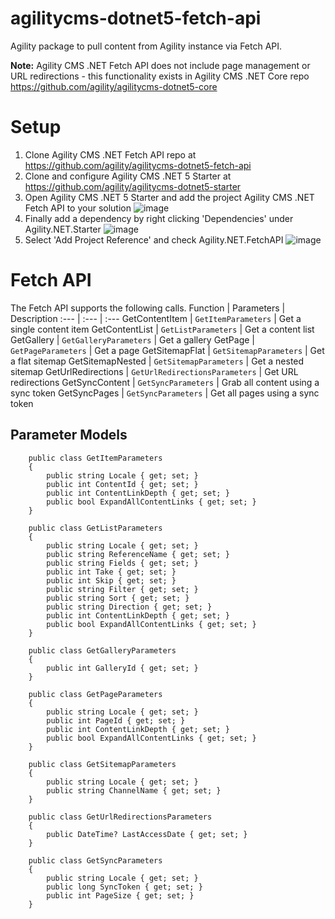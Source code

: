 # agilitycms-dotnet5-fetch-api
Agility package to pull content from Agility instance via Fetch API.

**Note:** Agility CMS .NET Fetch API does not include page management or URL redirections - this functionality exists in Agility CMS .NET Core repo https://github.com/agility/agilitycms-dotnet5-core

# Setup
1. Clone  Agility CMS .NET Fetch API repo at https://github.com/agility/agilitycms-dotnet5-fetch-api
2. Clone and configure Agility CMS .NET 5 Starter at https://github.com/agility/agilitycms-dotnet5-starter
4. Open Agility CMS .NET 5 Starter and add the project  Agility CMS .NET Fetch API to your solution
![image](https://user-images.githubusercontent.com/6853592/125954842-08e47e9b-f244-4d6f-84d4-353bc9345903.png)
4. Finally add a dependency by right clicking 'Dependencies' under Agility.NET.Starter
![image](https://user-images.githubusercontent.com/6853592/125955180-eebb9395-c807-48be-a355-6f32eff63b0c.png)
5. Select 'Add Project Reference' and check Agility.NET.FetchAPI
![image](https://user-images.githubusercontent.com/6853592/125955314-6fbb290c-2752-4481-9b74-4dd976bb3d25.png)

# Fetch API
The Fetch API supports the following calls.
Function | Parameters | Description
:--- | :--- | :--- 
GetContentItem | ```GetItemParameters``` | Get a single content item
GetContentList | ```GetListParameters``` | Get a content list
GetGallery | ```GetGalleryParameters``` | Get a gallery
GetPage |  ```GetPageParameters``` | Get a page
GetSitemapFlat | ```GetSitemapParameters``` | Get a flat sitemap
GetSitemapNested | ```GetSitemapParameters``` | Get a nested sitemap
GetUrlRedirections | ```GetUrlRedirectionsParameters``` | Get URL redirections
GetSyncContent | ```GetSyncParameters``` | Grab all content using a sync token
GetSyncPages | ```GetSyncParameters``` | Get all pages using a sync token

## Parameter Models
```
    public class GetItemParameters
    {
        public string Locale { get; set; }
        public int ContentId { get; set; }
        public int ContentLinkDepth { get; set; }
        public bool ExpandAllContentLinks { get; set; }
    }
```
```
    public class GetListParameters
    {
        public string Locale { get; set; }
        public string ReferenceName { get; set; }
        public string Fields { get; set; }
        public int Take { get; set; }
        public int Skip { get; set; }
        public string Filter { get; set; }
        public string Sort { get; set; }
        public string Direction { get; set; }
        public int ContentLinkDepth { get; set; }
        public bool ExpandAllContentLinks { get; set; }
    }
```
```
    public class GetGalleryParameters
    {
        public int GalleryId { get; set; }
    }
```
```
    public class GetPageParameters
    {
        public string Locale { get; set; }
        public int PageId { get; set; }
        public int ContentLinkDepth { get; set; }
        public bool ExpandAllContentLinks { get; set; }
    }
```
```
    public class GetSitemapParameters
    {
        public string Locale { get; set; }
        public string ChannelName { get; set; }
    }
```
```
    public class GetUrlRedirectionsParameters
    {
        public DateTime? LastAccessDate { get; set; }
    }
```
```
    public class GetSyncParameters
    {
        public string Locale { get; set; }
        public long SyncToken { get; set; }
        public int PageSize { get; set; }
    }
```







